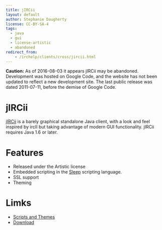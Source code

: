 ```yaml
---
title: jIRCii
layout: default
author: Stephanie Daugherty
license: CC-BY-SA-4
tags:
  - java
  - gui
  - license-artistic
  - abandoned
redirect_from:
    - /irchelp/clients/cross/jircii.html
---
```


**Caution:** As of 2016-08-03 it appears jIRCii may be abandoned. Development was
hosted on Google Code, and the website has not been updated to reflect a new
development site. The last public release was dated 2011-07-11, before the demise
of Google Code.

# jIRCii

[jIRCii](http://www.oldschoolirc.com/) is a barely graphical standalone Java client, with a look and feel inspired by ircII but taking advantage of modern GUI functionality. jIRCii requires Java 1.6 or later.


# Features
* Released under the Artistic license
* Embedded scripting in the [Sleep](http://sleep.dashnine.org/) scripting language.
* SSL support
* Theming

# Limks

* [Scripts and Themes](http://www.oldschoolirc.com/scripts)
* [Download](http://www.oldschoolirc.com/download)
